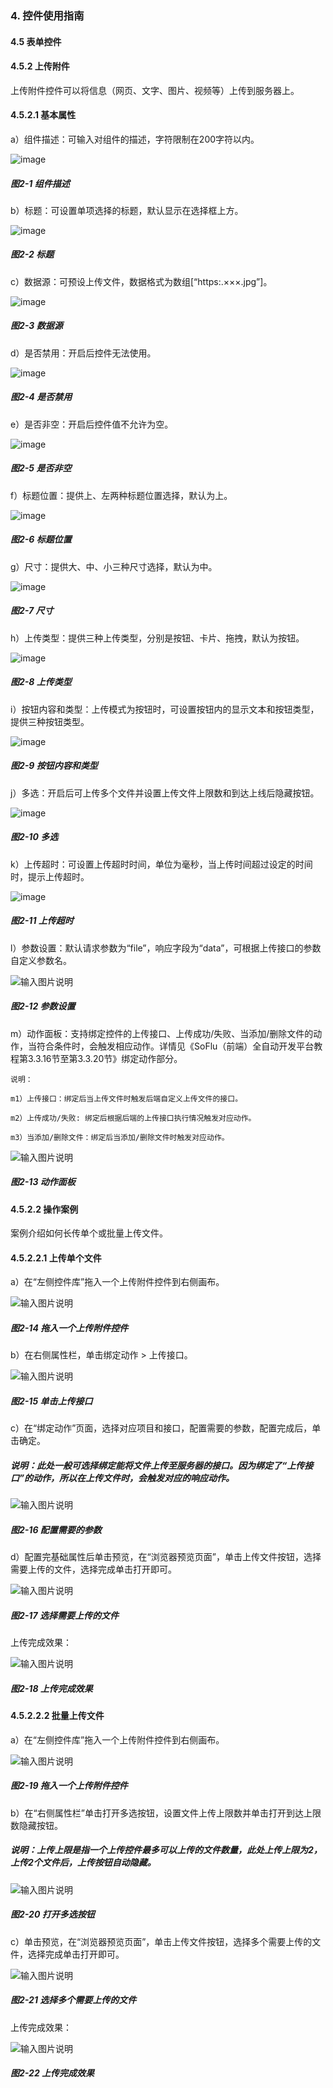 ### 4. 控件使用指南

#### 4.5 表单控件

#### 4.5.2 上传附件

上传附件控件可以将信息（网页、文字、图片、视频等）上传到服务器上。

#### 4.5.2.1 基本属性

a）组件描述：可输入对组件的描述，字符限制在200字符以内。

![image](https://user-images.githubusercontent.com/79617492/220586944-45e16be3-6d03-45eb-86e0-b537d37b0e45.png)

##### 图2-1 组件描述

b）标题：可设置单项选择的标题，默认显示在选择框上方。

![image](https://user-images.githubusercontent.com/79617492/220586988-ce94dd7a-f77f-40bd-8311-37d58ddcfc9b.png)

##### 图2-2 标题

c）数据源：可预设上传文件，数据格式为数组[“https:.×××.jpg”]。

![image](https://user-images.githubusercontent.com/79617492/220587029-3f102433-afed-486f-83b2-0121b985f8de.png)

##### 图2-3 数据源

d）是否禁用：开启后控件无法使用。

![image](https://user-images.githubusercontent.com/79617492/220587090-4c61f353-7bc6-457c-b98c-6ab56fa79c1e.png)

##### 图2-4 是否禁用

e）是否非空：开启后控件值不允许为空。

![image](https://user-images.githubusercontent.com/79617492/220840902-7b0e460e-6734-464b-ba52-084cf5723b0d.png)

##### 图2-5 是否非空

f）标题位置：提供上、左两种标题位置选择，默认为上。

![image](https://user-images.githubusercontent.com/79617492/220840915-7da8d5a4-19f2-4cbf-901b-7b8ce20cc5a3.png)

##### 图2-6 标题位置

g）尺寸：提供大、中、小三种尺寸选择，默认为中。

![image](https://user-images.githubusercontent.com/79617492/220840935-3e5a779a-b0a5-40c2-a7b1-ef9d6376b58c.png)

##### 图2-7 尺寸

h）上传类型：提供三种上传类型，分别是按钮、卡片、拖拽，默认为按钮。

![image](https://user-images.githubusercontent.com/79617492/220840957-e146f8a2-17f2-4518-ac12-fc72da7672e1.png)

##### 图2-8 上传类型

i）按钮内容和类型：上传模式为按钮时，可设置按钮内的显示文本和按钮类型，提供三种按钮类型。

![image](https://user-images.githubusercontent.com/79617492/220840971-a166775f-c0ac-4f66-b2de-f934bce46df0.png)

##### 图2-9 按钮内容和类型

j）多选：开启后可上传多个文件并设置上传文件上限数和到达上线后隐藏按钮。

![image](https://user-images.githubusercontent.com/79617492/220840980-9b3c5dab-9210-4e8c-82a6-661ae5b676a8.png)

##### 图2-10 多选

k）上传超时：可设置上传超时时间，单位为毫秒，当上传时间超过设定的时间时，提示上传超时。

![image](https://user-images.githubusercontent.com/79617492/220841014-59cc4286-5a42-43ba-9ab3-2089c6dc84dd.png)

##### 图2-11 上传超时

l）参数设置：默认请求参数为“file”，响应字段为“data”，可根据上传接口的参数自定义参数名。

![输入图片说明](../../../../images/%20SoFlu%EF%BC%88%E5%89%8D%E7%AB%AF%EF%BC%89%E5%85%A8%E8%87%AA%E5%8A%A8%E5%BC%80%E5%8F%91%E5%B9%B3%E5%8F%B0%E6%95%99%E7%A8%8B/1.%20%E6%9C%80%E6%96%B0%E7%89%88%E6%9C%AC%20-%20%E6%9B%B4%E6%96%B0%E6%97%A5%E6%9C%9F%20-%202023.01.10/4.%20%E6%8E%A7%E4%BB%B6%E4%BD%BF%E7%94%A8%E6%8C%87%E5%8D%97/5.%20%E8%A1%A8%E5%8D%95%E6%8E%A7%E4%BB%B6/2-12.png)

##### 图2-12 参数设置

m）动作面板：支持绑定控件的上传接口、上传成功/失败、当添加/删除文件的动作，当符合条件时，会触发相应动作。详情见《SoFlu（前端）全自动开发平台教程第3.3.16节至第3.3.20节》绑定动作部分。

```
说明：

m1）上传接口：绑定后当上传文件时触发后端自定义上传文件的接口。

m2）上传成功/失败: 绑定后根据后端的上传接口执行情况触发对应动作。

m3）当添加/删除文件：绑定后当添加/删除文件时触发对应动作。
```

![输入图片说明](../../../../images/%20SoFlu%EF%BC%88%E5%89%8D%E7%AB%AF%EF%BC%89%E5%85%A8%E8%87%AA%E5%8A%A8%E5%BC%80%E5%8F%91%E5%B9%B3%E5%8F%B0%E6%95%99%E7%A8%8B/1.%20%E6%9C%80%E6%96%B0%E7%89%88%E6%9C%AC%20-%20%E6%9B%B4%E6%96%B0%E6%97%A5%E6%9C%9F%20-%202023.01.10/4.%20%E6%8E%A7%E4%BB%B6%E4%BD%BF%E7%94%A8%E6%8C%87%E5%8D%97/5.%20%E8%A1%A8%E5%8D%95%E6%8E%A7%E4%BB%B6/2-13.png)

##### 图2-13 动作面板

#### 4.5.2.2 操作案例

案例介绍如何长传单个或批量上传文件。

#### 4.5.2.2.1 上传单个文件

a）在“左侧控件库”拖入一个上传附件控件到右侧画布。

![输入图片说明](../../../../images/%20SoFlu%EF%BC%88%E5%89%8D%E7%AB%AF%EF%BC%89%E5%85%A8%E8%87%AA%E5%8A%A8%E5%BC%80%E5%8F%91%E5%B9%B3%E5%8F%B0%E6%95%99%E7%A8%8B/1.%20%E6%9C%80%E6%96%B0%E7%89%88%E6%9C%AC%20-%20%E6%9B%B4%E6%96%B0%E6%97%A5%E6%9C%9F%20-%202023.01.10/4.%20%E6%8E%A7%E4%BB%B6%E4%BD%BF%E7%94%A8%E6%8C%87%E5%8D%97/5.%20%E8%A1%A8%E5%8D%95%E6%8E%A7%E4%BB%B6/2-14.png)

##### 图2-14 拖入一个上传附件控件

b）在右侧属性栏，单击绑定动作 > 上传接口。

![输入图片说明](../../../../images/%20SoFlu%EF%BC%88%E5%89%8D%E7%AB%AF%EF%BC%89%E5%85%A8%E8%87%AA%E5%8A%A8%E5%BC%80%E5%8F%91%E5%B9%B3%E5%8F%B0%E6%95%99%E7%A8%8B/1.%20%E6%9C%80%E6%96%B0%E7%89%88%E6%9C%AC%20-%20%E6%9B%B4%E6%96%B0%E6%97%A5%E6%9C%9F%20-%202023.01.10/4.%20%E6%8E%A7%E4%BB%B6%E4%BD%BF%E7%94%A8%E6%8C%87%E5%8D%97/5.%20%E8%A1%A8%E5%8D%95%E6%8E%A7%E4%BB%B6/2-15.png)

##### 图2-15 单击上传接口

c）在“绑定动作”页面，选择对应项目和接口，配置需要的参数，配置完成后，单击确定。

##### 说明：此处一般可选择绑定能将文件上传至服务器的接口。因为绑定了“上传接口”的动作，所以在上传文件时，会触发对应的响应动作。

![输入图片说明](../../../../images/%20SoFlu%EF%BC%88%E5%89%8D%E7%AB%AF%EF%BC%89%E5%85%A8%E8%87%AA%E5%8A%A8%E5%BC%80%E5%8F%91%E5%B9%B3%E5%8F%B0%E6%95%99%E7%A8%8B/1.%20%E6%9C%80%E6%96%B0%E7%89%88%E6%9C%AC%20-%20%E6%9B%B4%E6%96%B0%E6%97%A5%E6%9C%9F%20-%202023.01.10/4.%20%E6%8E%A7%E4%BB%B6%E4%BD%BF%E7%94%A8%E6%8C%87%E5%8D%97/5.%20%E8%A1%A8%E5%8D%95%E6%8E%A7%E4%BB%B6/2-16.png)

##### 图2-16 配置需要的参数

d）配置完基础属性后单击预览，在“浏览器预览页面”，单击上传文件按钮，选择需要上传的文件，选择完成单击打开即可。

![输入图片说明](../../../../images/%20SoFlu%EF%BC%88%E5%89%8D%E7%AB%AF%EF%BC%89%E5%85%A8%E8%87%AA%E5%8A%A8%E5%BC%80%E5%8F%91%E5%B9%B3%E5%8F%B0%E6%95%99%E7%A8%8B/1.%20%E6%9C%80%E6%96%B0%E7%89%88%E6%9C%AC%20-%20%E6%9B%B4%E6%96%B0%E6%97%A5%E6%9C%9F%20-%202023.01.10/4.%20%E6%8E%A7%E4%BB%B6%E4%BD%BF%E7%94%A8%E6%8C%87%E5%8D%97/5.%20%E8%A1%A8%E5%8D%95%E6%8E%A7%E4%BB%B6/2-17.png)

##### 图2-17 选择需要上传的文件

上传完成效果：

![输入图片说明](../../../../images/%20SoFlu%EF%BC%88%E5%89%8D%E7%AB%AF%EF%BC%89%E5%85%A8%E8%87%AA%E5%8A%A8%E5%BC%80%E5%8F%91%E5%B9%B3%E5%8F%B0%E6%95%99%E7%A8%8B/1.%20%E6%9C%80%E6%96%B0%E7%89%88%E6%9C%AC%20-%20%E6%9B%B4%E6%96%B0%E6%97%A5%E6%9C%9F%20-%202023.01.10/4.%20%E6%8E%A7%E4%BB%B6%E4%BD%BF%E7%94%A8%E6%8C%87%E5%8D%97/5.%20%E8%A1%A8%E5%8D%95%E6%8E%A7%E4%BB%B6/2-18.png)

##### 图2-18 上传完成效果

#### 4.5.2.2.2 批量上传文件

a）在“左侧控件库”拖入一个上传附件控件到右侧画布。

![输入图片说明](../../../../images/%20SoFlu%EF%BC%88%E5%89%8D%E7%AB%AF%EF%BC%89%E5%85%A8%E8%87%AA%E5%8A%A8%E5%BC%80%E5%8F%91%E5%B9%B3%E5%8F%B0%E6%95%99%E7%A8%8B/1.%20%E6%9C%80%E6%96%B0%E7%89%88%E6%9C%AC%20-%20%E6%9B%B4%E6%96%B0%E6%97%A5%E6%9C%9F%20-%202023.01.10/4.%20%E6%8E%A7%E4%BB%B6%E4%BD%BF%E7%94%A8%E6%8C%87%E5%8D%97/5.%20%E8%A1%A8%E5%8D%95%E6%8E%A7%E4%BB%B6/2-19.png)

##### 图2-19 拖入一个上传附件控件

b）在“右侧属性栏”单击打开多选按钮，设置文件上传上限数并单击打开到达上限数隐藏按钮。

##### 说明：上传上限是指一个上传控件最多可以上传的文件数量，此处上传上限为2，上传2个文件后，上传按钮自动隐藏。

![输入图片说明](../../../../images/%20SoFlu%EF%BC%88%E5%89%8D%E7%AB%AF%EF%BC%89%E5%85%A8%E8%87%AA%E5%8A%A8%E5%BC%80%E5%8F%91%E5%B9%B3%E5%8F%B0%E6%95%99%E7%A8%8B/1.%20%E6%9C%80%E6%96%B0%E7%89%88%E6%9C%AC%20-%20%E6%9B%B4%E6%96%B0%E6%97%A5%E6%9C%9F%20-%202023.01.10/4.%20%E6%8E%A7%E4%BB%B6%E4%BD%BF%E7%94%A8%E6%8C%87%E5%8D%97/5.%20%E8%A1%A8%E5%8D%95%E6%8E%A7%E4%BB%B6/2-20.png)

##### 图2-20 打开多选按钮

c）单击预览，在“浏览器预览页面”，单击上传文件按钮，选择多个需要上传的文件，选择完成单击打开即可。

![输入图片说明](../../../../images/%20SoFlu%EF%BC%88%E5%89%8D%E7%AB%AF%EF%BC%89%E5%85%A8%E8%87%AA%E5%8A%A8%E5%BC%80%E5%8F%91%E5%B9%B3%E5%8F%B0%E6%95%99%E7%A8%8B/1.%20%E6%9C%80%E6%96%B0%E7%89%88%E6%9C%AC%20-%20%E6%9B%B4%E6%96%B0%E6%97%A5%E6%9C%9F%20-%202023.01.10/4.%20%E6%8E%A7%E4%BB%B6%E4%BD%BF%E7%94%A8%E6%8C%87%E5%8D%97/5.%20%E8%A1%A8%E5%8D%95%E6%8E%A7%E4%BB%B6/2-21.png)

##### 图2-21 选择多个需要上传的文件

上传完成效果：

![输入图片说明](../../../../images/%20SoFlu%EF%BC%88%E5%89%8D%E7%AB%AF%EF%BC%89%E5%85%A8%E8%87%AA%E5%8A%A8%E5%BC%80%E5%8F%91%E5%B9%B3%E5%8F%B0%E6%95%99%E7%A8%8B/1.%20%E6%9C%80%E6%96%B0%E7%89%88%E6%9C%AC%20-%20%E6%9B%B4%E6%96%B0%E6%97%A5%E6%9C%9F%20-%202023.01.10/4.%20%E6%8E%A7%E4%BB%B6%E4%BD%BF%E7%94%A8%E6%8C%87%E5%8D%97/5.%20%E8%A1%A8%E5%8D%95%E6%8E%A7%E4%BB%B6/2-22.png)

##### 图2-22 上传完成效果
